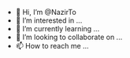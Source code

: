 - 👋 Hi, I’m @NazirTo
- 👀 I’m interested in ...
- 🌱 I’m currently learning ...
- 💞️ I’m looking to collaborate on ...
- 📫 How to reach me ...

<!---
NazirTo/NazirTo is a ✨ special ✨ repository because its `README.md` (this file) appears on your GitHub profile.
You can click the Preview link to take a look at your changes.
--->
